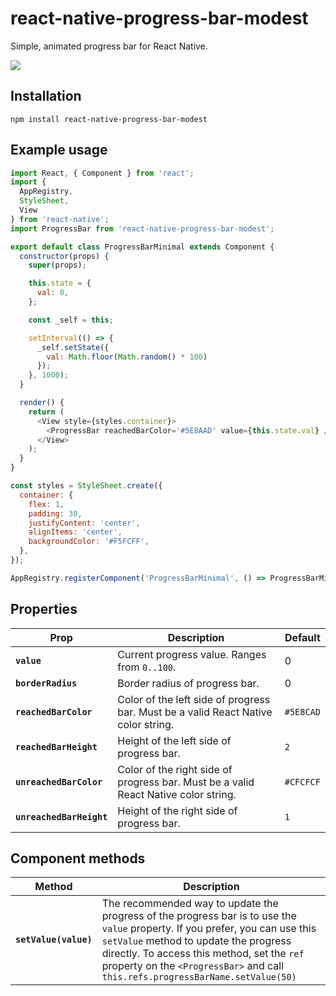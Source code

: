 # react-native-progress-bar-modest

Simple, animated progress bar for React Native.

![](https://i.imgur.com/VE5eXNt.gif)

## Installation
`npm install react-native-progress-bar-modest`


## Example usage
```javascript
import React, { Component } from 'react';
import {
  AppRegistry,
  StyleSheet,
  View
} from 'react-native';
import ProgressBar from 'react-native-progress-bar-modest';

export default class ProgressBarMinimal extends Component {
  constructor(props) {
    super(props);

    this.state = {
      val: 0,
    };

    const _self = this;

    setInterval(() => {
      _self.setState({
        val: Math.floor(Math.random() * 100)
      });
    }, 1000);
  }

  render() {
    return (
      <View style={styles.container}>
        <ProgressBar reachedBarColor='#5E8AAD' value={this.state.val} />
      </View>
    );
  }
}

const styles = StyleSheet.create({
  container: {
    flex: 1,
    padding: 30,
    justifyContent: 'center',
    alignItems: 'center',
    backgroundColor: '#F5FCFF',
  },
});

AppRegistry.registerComponent('ProgressBarMinimal', () => ProgressBarMinimal);
```


## Properties
| Prop | Description | Default |
|---|---|---|
|**`value`**|Current progress value. Ranges from `0..100`.|0|
|**`borderRadius`**|Border radius of progress bar.|0|
|**`reachedBarColor`**|Color of the left side of progress bar. Must be a valid React Native color string.|`#5E8CAD`|
|**`reachedBarHeight`**|Height of the left side of progress bar.|`2`|
|**`unreachedBarColor`**|Color of the right side of progress bar. Must be a valid React Native color string.|`#CFCFCF`|
|**`unreachedBarHeight`**|Height of the right side of progress bar.|`1`|

## Component methods
| Method | Description |
|---|---|
| **`setValue(value)`** | The recommended way to update the progress of the progress bar is to use the `value` property. If you prefer, you can use this `setValue` method to update the progress directly. To access this method, set the `ref` property on the `<ProgressBar>` and call `this.refs.progressBarName.setValue(50)` |
